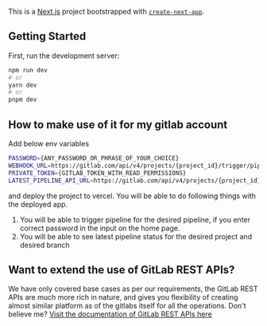 This is a [Next.js](https://nextjs.org/) project bootstrapped with [`create-next-app`](https://github.com/vercel/next.js/tree/canary/packages/create-next-app).

## Getting Started

First, run the development server:

```bash
npm run dev
# or
yarn dev
# or
pnpm dev
```

## How to make use of it for my gitlab account

Add below env variables

```bash
PASSWORD={ANY_PASSWORD_OR_PHRASE_OF_YOUR_CHOICE}
WEBHOOK_URL=https://gitlab.com/api/v4/projects/{project_id}/trigger/pipeline?token={api_token_with_write_permission}&ref={DESIRED_BRANCH_TO_TRIGGER_PIPELINE_FOR}
PRIVATE_TOKEN={GITLAB_TOKEN_WITH_READ_PERMISSIONS}
LATEST_PIPELINE_API_URL=https://gitlab.com/api/v4/projects/{project_id}/pipelines/latest
```

and deploy the project to vercel. You will be able to do following things with the deployed app.

1. You will be able to trigger pipeline for the desired pipeline, if you enter correct password in the input on the home page.
2. You will be able to see latest pipeline status for the desired project and desired branch


## Want to extend the use of GitLab REST APIs?

We have only covered base cases as per our requirements, the GitLab REST APIs are much more rich in nature, and gives you flexibility of creating almost similar platform
as of the gitlabs itself for all the operations. Don't believe me? [Visit the documentation of GitLab REST APIs here](https://docs.gitlab.com/ee/api/rest)